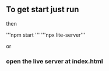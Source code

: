 ## To get start just run

<p>then</p>
'''npm start '''
'''npx lite-server'''
<p>or</p>
<h3>open the live server at index.html</h3>